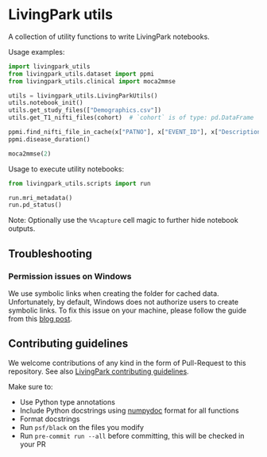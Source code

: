 # LivingPark utils

A collection of utility functions to write LivingPark notebooks.

Usage examples:

```python
import livingpark_utils
from livingpark_utils.dataset import ppmi
from livingpark_utils.clinical import moca2mmse

utils = livingpark_utils.LivingParkUtils()
utils.notebook_init()
utils.get_study_files(["Demographics.csv"])
utils.get_T1_nifti_files(cohort)  # `cohort` is of type: pd.DataFrame

ppmi.find_nifti_file_in_cache(x["PATNO"], x["EVENT_ID"], x["Description"])
ppmi.disease_duration()

moca2mmse(2)
```

Usage to execute utility notebooks:

```python
from livingpark_utils.scripts import run

run.mri_metadata()
run.pd_status()
```

Note: Optionally use the `%%capture` cell magic to further hide notebook outputs.

## Troubleshooting

### Permission issues on Windows

We use symbolic links when creating the folder for cached data.
Unfortunately, by default, Windows does not authorize users to create symbolic links.
To fix this issue on your machine, please follow the guide from this [blog post](https://www.scivision.dev/windows-symbolic-link-permission-enable/).

## Contributing guidelines

We welcome contributions of any kind in the form of Pull-Request to this repository.
See also [LivingPark contributing guidelines](https://github.com/LivingPark-MRI/documentation).

Make sure to:
* Use Python type annotations
* Include Python docstrings using [numpydoc](https://numpydoc.readthedocs.io/en/latest/format.html) format for all functions
* Format docstrings
* Run `psf/black` on the files you modify
* Run `pre-commit run --all` before committing, this will be checked in your PR
